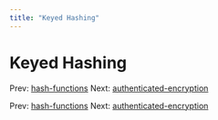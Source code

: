 ```yaml
---
title: "Keyed Hashing"
---
```


# Keyed Hashing

Prev: [hash-functions](hash-functions.md)
Next: [authenticated-encryption](authenticated-encryption.md)

Prev: [hash-functions](hash-functions.md)
Next: [authenticated-encryption](authenticated-encryption.md)
